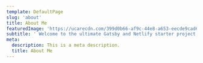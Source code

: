 ```yaml
---
template: DefaultPage
slug: 'about'
title: About Me
featuredImage: 'https://ucarecdn.com/399d0b66-af9c-44e8-a653-eecde9cad680/'
subtitle: ' Welcome to the ultimate Gatsby and Netlify starter project.'
meta:
  description: This is a meta description.
  title: About Me
---
```


